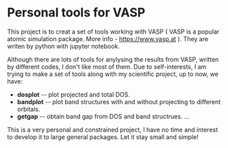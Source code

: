 # Personal tools for VASP

This project is to creat a set of tools working with VASP ( VASP is a popular atomic simulation package. More info - https://www.vasp.at ).
They are writen by python with jupyter notebook. 

Although there are lots of tools for anylysing the results from VASP, written by different codes, I don't like most of them.
Due to self-interests, I am trying to make a set of tools along with my scientific project, up to now, we have:

- <b>dosplot</b> -- plot projected and total DOS.
- <b>bandplot</b> -- plot band structures with and without projecting to different orbitals.
- <b>getgap</b> -- obtain band gap from DOS and band structrues.
...

This is a very personal and constrained project, I have no time and interest to develop it to large general packages.
Let it stay small and simple!
